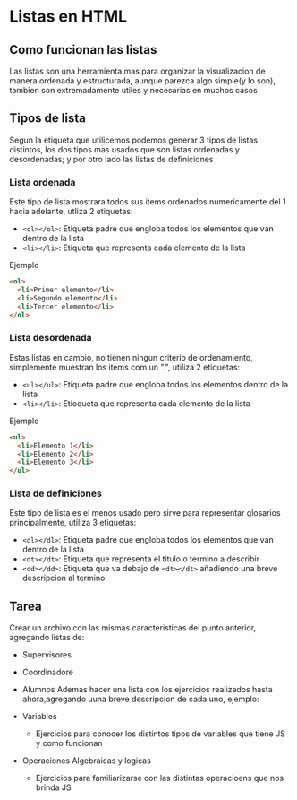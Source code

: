 # Listas en HTML

## Como funcionan las listas

Las listas son una herramienta mas para organizar la visualizacion de manera ordenada y estructurada, aunque parezca algo simple(y lo son),
tambien son extremadamente utiles y necesarias en muchos casos

## Tipos de lista

Segun la etiqueta que utilicemos podemos generar 3 tipos de listas distintos, los dos tipos mas usados que son listas ordenadas y desordenadas;
y por otro lado las listas de definiciones

### Lista ordenada

Este tipo de lista mostrara todos sus items ordenados numericamente del 1 hacia adelante, utliza 2 etiquetas:

- ```<ol></ol>```: Etiqueta padre que engloba todos los elementos que van dentro de la lista
- ```<li></li>```: Etiqueta que representa cada elemento de la lista

Ejemplo

```html
<ol>
  <li>Primer elemento</li>
  <li>Segundo elemento</li>
  <li>Tercer elemento</li>
</ol>
```

### Lista desordenada

Estas listas en cambio, no tienen ningun criterio de ordenamiento, simplemente muestran los items com un ".", utiliza 2 etiquetas:

- ```<ul></ul>```: Etiqueta padre que engloba todos los elementos dentro de la lista
- ```<li></li>```: Etioqueta que representa cada elemento de la lista

Ejemplo

```html
<ul>
  <li>Elemento 1</li>
  <li>Elemento 2</li>
  <li>Elemento 3</li>
</ul>
```

### Lista de definiciones

Este tipo de lista es el menos usado pero sirve para representar glosarios principalmente, utiliza 3 etiquetas:

- ```<dl></dl>```: Etiqueta padre que engloba todos los elementos que van dentro de la lista
- ```<dt></dt>```: Etiqueta que representa el titulo o termino a describir
- ```<dd></dd>```: Etiqueta que va debajo de ```<dt></dt>``` añadiendo una breve descripcion al termino

## Tarea

Crear un archivo con las mismas caracteristicas del punto anterior, agregando listas de:

- Supervisores
- Coordinadore
- Alumnos
  Ademas hacer una lista con los ejercicios realizados hasta ahora,agregando uuna breve descripcion de cada uno, ejemplo:

- Variables
  - Ejercicios para conocer los distintos tipos de variables que tiene JS y como funcionan
- Operaciones Algebraicas y logicas
  - Ejercicios para familiarizarse con las distintas operacioens que nos brinda JS
